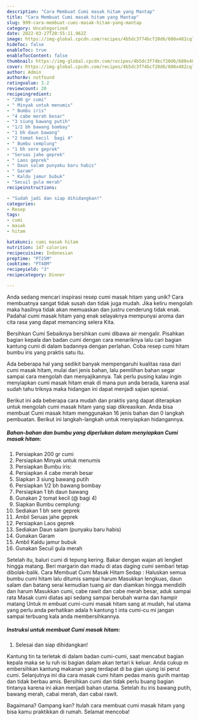 ```yaml
---
description: "Cara Membuat Cumi masak hitam yang Mantap"
title: "Cara Membuat Cumi masak hitam yang Mantap"
slug: 999-cara-membuat-cumi-masak-hitam-yang-mantap
category: Uncategorized
date: 2022-03-27T20:55:11.962Z
image: https://img-global.cpcdn.com/recipes/4b5dc3f74bcf20d6/680x482cq70/cumi-masak-hitam-foto-resep-utama.jpg
hideToc: false
enableToc: true
enableTocContent: false
thumbnail: https://img-global.cpcdn.com/recipes/4b5dc3f74bcf20d6/680x482cq70/cumi-masak-hitam-foto-resep-utama.jpg
cover: https://img-global.cpcdn.com/recipes/4b5dc3f74bcf20d6/680x482cq70/cumi-masak-hitam-foto-resep-utama.jpg
author: Admin
authorAv: notfound
ratingvalue: 3.2
reviewcount: 20
recipeingredient:
- "200 gr cumi"
- " Minyak untuk menumis"
- " Bumbu iris"
- "4 cabe merah besar"
- "3 siung bawang putih"
- "1/2 bh bawang bombay"
- "1 bh daun bawang"
- "2 tomat kecil  bagi 4"
- " Bumbu cemplung"
- "1 bh sere geprek"
- "Seruas jahe geprek"
- " Laos geprek"
- " Daun salam punyaku baru habis"
- " Garam"
- " Kaldu jamur bubuk"
- "Secuil gula merah"
recipeinstructions:

- "Sudah jadi dan siap dihidangkan!"
categories:
- Resep
tags:
- cumi
- masak
- hitam

katakunci: cumi masak hitam 
nutrition: 147 calories
recipecuisine: Indonesian
preptime: "PT25M"
cooktime: "PT48M"
recipeyield: "3"
recipecategory: Dinner

---
```





Anda sedang mencari inspirasi resep cumi masak hitam yang unik? Cara membuatnya sangat tidak susah dan tidak juga mudah. Jika keliru mengolah maka hasilnya tidak akan memuaskan dan justru cenderung tidak enak. Padahal cumi masak hitam yang enak selayaknya mempunyai aroma dan cita rasa yang dapat memancing selera Kita.





Bersihkan Cumi Sebaiknya bersihkan cumi dibawa air mengalir. Pisahkan bagian kepala dan badan cumi dengan cara menariknya lalu cari bagian kantung cumi di dalam badannya dengan perlahan. Coba resep cumi hitam bumbu iris yang praktis satu itu.

Ada beberapa hal yang sedikit banyak mempengaruhi kualitas rasa dari cumi masak hitam, mulai dari jenis bahan, lalu pemilihan bahan segar sampai cara mengolah dan menyajikannya. Tak perlu pusing kalau ingin menyiapkan cumi masak hitam enak di mana pun anda berada, karena asal sudah tahu triknya maka hidangan ini dapat menjadi sajian spesial.






Berikut ini ada beberapa cara mudah dan praktis yang dapat diterapkan untuk mengolah cumi masak hitam yang siap dikreasikan. Anda bisa membuat Cumi masak hitam menggunakan 16 jenis bahan dan 0 langkah pembuatan. Berikut ini langkah-langkah untuk menyiapkan hidangannya.

<!--inarticleads1-->

##### Bahan-bahan dan bumbu yang diperlukan dalam menyiapkan Cumi masak hitam:

1. Persiapkan 200 gr cumi
1. Persiapkan  Minyak untuk menumis
1. Persiapkan  Bumbu iris:
1. Persiapkan 4 cabe merah besar
1. Siapkan 3 siung bawang putih
1. Persiapkan 1/2 bh bawang bombay
1. Persiapkan 1 bh daun bawang
1. Gunakan 2 tomat kecil (@ bagi 4)
1. Siapkan  Bumbu cemplung:
1. Sediakan 1 bh sere geprek
1. Ambil Seruas jahe geprek
1. Persiapkan  Laos geprek
1. Sediakan  Daun salam (punyaku baru habis)
1. Gunakan  Garam
1. Ambil  Kaldu jamur bubuk
1. Gunakan Secuil gula merah


Setelah itu, baluri cumi di tepung kering. Bakar dengan wajan ati lengket hingga matang. Beri margarin dan madu di atas daging cumi sembari tetap dibolak-balik. Cara Membuat Cumi Masak Hitam Sedap : Haluskan semua bumbu cumi hitam lalu ditumis sampai harum Masukkan lengkuas, daun salam dan batang serai kemudian tuang air dan diamkan hingga mendidih dan harum Masukkan cumi, cabe rawit dan cabe merah besar, aduk sampai rata Masak cumi diatas api sedang sampai berubah warna dan hampir matang Untuk m embuat cumi-cumi masak hitam sang at mudah, hal utama yang perlu anda perhatikan adala h kantung t inta cumi-cu mi jangan sampai terbuang kala anda membersihkannya. 

<!--inarticleads2-->

##### Instruksi untuk membuat Cumi masak hitam:


1. Selesai dan siap dihidangkan!

Kantung tin ta terletak di dalam badan cumi-cumi, saat mencabut bagian kepala maka se lu ruh isi bagian dalam akan tertari k keluar. Anda cukup m embersihkan kantung makanan yang terdapat di ba gian ujung isi perut cumi. Selanjutnya ini dia cara masak cumi hitam pedas manis gurih mantap dan tidak berbau amis. Bersihkan cumi dan tidak perlu buang bagian tintanya karena ini akan menjadi bahan utama. Setelah itu iris bawang putih, bawang merah, cabai merah, dan cabai rawit. 

Bagaimana? Gampang kan? Itulah cara membuat cumi masak hitam yang bisa kamu praktikkan di rumah. Selamat mencoba!
